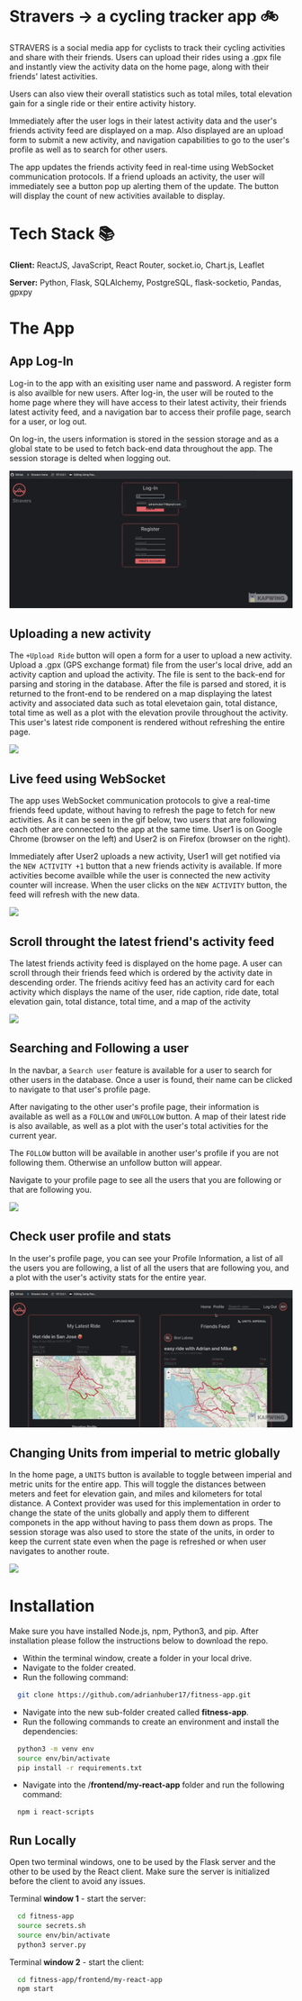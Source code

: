 # Stravers -> a cycling tracker app 🚲

STRAVERS is a social media app for cyclists to track their cycling
activities and share with their friends.
Users can upload their rides using a .gpx file and instantly view the activity data on the home page, along with their friends' latest activities.

Users can also view their overall statistics such as total miles, total elevation gain for a single ride or their entire activity history.

Immediately after the user logs in their latest activity data and the user's friends activity feed are displayed on a map. Also displayed are an upload form to submit a new activity, and navigation capabilities to go to the user's profile
as well as to search for other users.

The app updates the friends activity feed in real-time using WebSocket communication protocols. If a friend uploads an activity, the user will immediately see a button pop up alerting them of the update. The button will display the count of new activities available to display.

# Tech Stack 📚

**Client:** ReactJS, JavaScript, React Router, socket.io, Chart.js, Leaflet

**Server:** Python, Flask, SQLAlchemy, PostgreSQL, flask-socketio, Pandas, gpxpy

# The App

## App Log-In

Log-in to the app with an exisiting user name and password. A register form is also availble for new users. After log-in, the user will be routed to the home page where they will have access to their latest activity, their friends latest activity feed, and a navigation bar to access their profile page, search for a user, or log out.

On log-in, the users information is stored in the session storage and as a global state to be used to fetch back-end data throughout the app. The session storage is delted when logging out.

![](/ReadME/log-in-home.gif)

## Uploading a new activity

The `+Upload Ride` button will open a form for a user to upload a new activity.
Upload a .gpx (GPS exchange format) file from the user's local drive, add an activity caption and upload the activity. The file is sent to the back-end for parsing and storing in the database. After the file is parsed and stored, it is returned to the front-end to be rendered on a map displaying the latest activity and associated data such as total elevetaion gain, total distance, total time as well as a plot with the elevation provile throughout the activity. This user's latest ride component is rendered without refreshing the entire page.

![](/ReadME/upload-latest-ride.gif)

## Live feed using WebSocket

The app uses WebSocket communication protocols to give a real-time friends feed update, without having to refresh the page to fetch for new activities. As it can be seen in the gif below, two users that are following each other are connected to the app at the same time. User1 is on Google Chrome (browser on the left) and User2 is on Firefox (browser on the right).

Immediately after User2 uploads a new activity, User1 will get notified via the `NEW ACTIVITY +1` button that a new friends activity is available. If more activities become availble while the user is connected the new activity counter will increase. When the user clicks on the `NEW ACTIVITY` button, the feed will refresh with the new data.

![](/ReadME/WebSocketLiveFeed.gif)

## Scroll throught the latest friend's activity feed

The latest friends activity feed is displayed on the home page. A user can scroll through their friends feed which is ordered by the activity date in descending order. The friends acitivy feed has an activity card for each activity which displays the name of the user, ride caption, ride date, total elevation gain, total distance, total time, and a map of the activity

![](/ReadME/scroll-friends-feed.gif)

## Searching and Following a user

In the navbar, a `Search user` feature is available for a user to search for other users in the database. Once a user is found, their name can be clicked to navigate to that user's profile page.

After navigating to the other user's profile page, their information is available as well as a `FOLLOW` and `UNFOLLOW` button. A map of their latest ride is also available, as well as a plot with the user's total activities for the current year.

The `FOLLOW` button will be available in another user's profile if you are not following them. Otherwise an unfollow button will appear.

Navigate to your profile page to see all the users that you are following or that are following you.

![](/ReadME/search-and-follow-user.gif)

## Check user profile and stats

In the user's profile page, you can see your Profile Information, a list of all the users you are following, a list of all the users that are following you, and a plot with the user's activity stats for the entire year.

![](/ReadME/check-profile-information.gif)

## Changing Units from imperial to metric globally

In the home page, a `UNITS` button is available to toggle between imperial and metric units for the entire app. This will toggle the distances between meters and feet for elevation gain, and miles and kilometers for total distance. A Context provider was used for this implementation in order to change the state of the units globally and apply them to different componets in the app without having to pass them down as props. The session storage was also used to store the state of the units, in order to keep the current state even when the page is refreshed or when user navigates to another route.

![](/ReadME/context-provider-units.gif)

# Installation

Make sure you have installed Node.js, npm, Python3, and pip.
After installation please follow the instructions below to download the repo.

- Within the terminal window, create a folder in your local drive.
- Navigate to the folder created.
- Run the following command:

```bash
  git clone https://github.com/adrianhuber17/fitness-app.git
```

- Navigate into the new sub-folder created called **fitness-app**.
- Run the following commands to create an environment and install the dependencies:

```bash
  python3 -m venv env
  source env/bin/activate
  pip install -r requirements.txt
```

- Navigate into the /**frontend/my-react-app** folder and run the following command:

```bash
  npm i react-scripts
```

## Run Locally

Open two terminal windows, one to be used by the Flask server and the other
to be used by the React client.
Make sure the server is initialized before the client to avoid any issues.

Terminal **window 1** - start the server:

```bash
  cd fitness-app
  source secrets.sh
  source env/bin/activate
  python3 server.py
```

Terminal **window 2** - start the client:

```bash
  cd fitness-app/frontend/my-react-app
  npm start
```
